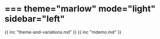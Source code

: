===
theme="marlow"
mode="light"
sidebar="left"
===
{{ inc "theme-and-variations.md" }}
{{ inc "mdemo.md" }}
